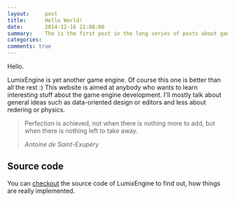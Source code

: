 ```yaml
---
layout:     post
title:      Hello World!
date:       2014-12-16 22:08:00
summary:    The is the first post in the long series of posts about game engine development.
categories: 
comments: true
---
```


Hello.

LumixEngine is yet another game engine. Of course this one is better than all the rest :) This website is aimed at anybody who wants to learn interesting stuff about the game engine development. I'll mostly talk about general ideas such as data-oriented design or editors and less about redering or physics.

<blockquote>
  <p>
    Perfection is achieved, not when there is nothing more to add, but when there is nothing left to take away.
  </p>
  <footer><cite title="Antoine de Saint-Exupéry">Antoine de Saint-Exupéry</cite></footer>
</blockquote>

## Source code

You can [checkout](https://github.com/nem0/LumixEngine) the source code of LumixEngine to find out, how things are really implemented.
